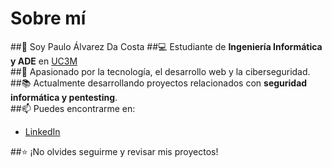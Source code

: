 # Sobre mí

##👋 Soy Paulo Álvarez Da Costa
##💻 Estudiante de **Ingeniería Informática y ADE** en [UC3M](https://www.uc3m.es/)  
##🚀 Apasionado por la tecnología, el desarrollo web y la ciberseguridad.  
##📚 Actualmente desarrollando proyectos relacionados con **seguridad informática y pentesting**.  
##📫 Puedes encontrarme en:  
   - [LinkedIn](https://www.linkedin.com/in/tuusuario/)  
   
##⭐ ¡No olvides seguirme y revisar mis proyectos!  

